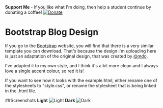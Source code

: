 **Support Me** - If you like what I'm doing, then help a student continue by donating a coffee! [![Donate](https://img.shields.io/badge/Donate-PayPal-green.svg)](https://www.paypal.me/ChrisHannah/5)

# Bootstrap Blog Design

If you go to the <a href="http://getbootstrap.com/">Bootstrap</a> website, you will find that there is a very similar template you can download. That's because the design i'm uploading here is just an adaptation of the original design, that was created by <a href="https://www.twitter.com/mdo">@mdo</a>.

I've adapted it to my own style, and I think it's a bit more clean and I always love a single accent colour, so red it is!

If you want to see how it looks with the example.html, either rename one of the stylesheets to "style.css", or rename the stylesheet that is being linked in the .html file.

##Screenshots
**Light**
![Light](https://s3.amazonaws.com/f.cl.ly/items/331k3F0z2m273a0g0q1F/Screen%20Shot%202015-02-01%20at%2001.39.23.png)
**Dark**
![Dark](https://s3.amazonaws.com/f.cl.ly/items/282R3U453h2P2w1N3w02/Screen%20Shot%202015-02-01%20at%2011.41.28.png)
